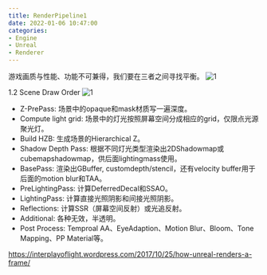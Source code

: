 ```yaml
---
title: RenderPipeline1
date: 2022-01-06 10:47:00
categories:
- Engine
- Unreal
- Renderer
---
```

游戏画质与性能、功能不可兼得，我们要在三者之间寻找平衡。
![1](/images/Unreal/Renderer/RendererPipeline/1.png)

1.2 Scene Draw Order
![1](/images/Unreal/Renderer/RendererPipeline/3.jpg)

- Z-PrePass: 场景中的opaque和mask材质写一遍深度。
- Compute light grid: 场景中的灯光按照屏幕空间分成相应的grid，仅限点光源聚光灯。
- Build HZB: 生成场景的Hierarchical Z。
- Shadow Depth Pass: 根据不同灯光类型渲染出2DShadowmap或cubemapshadowmap，供后面lightingmass使用。
- BasePass: 渲染出GBuffer, customdepth/stencil，还有velocity buffer用于后面的motion blur和TAA。
- PreLightingPass: 计算DeferredDecal和SSAO。
- LightingPass: 计算直接光照阴影和间接光照阴影。
- Reflections: 计算SSR（屏幕空间反射）或光追反射。
- Additional: 各种无效，半透明。
- Post Process: Temproal AA、EyeAdaption、Motion Blur、Bloom、Tone Mapping、PP Material等。

https://interplayoflight.wordpress.com/2017/10/25/how-unreal-renders-a-frame/

